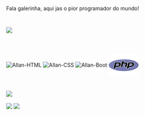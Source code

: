 #
Fala galerinha, aqui jas o pior programador do mundo!
#
<a href="https://github.com/anuraghazra/convoychat">
  <img align="center" height="160em" src="https://github-readme-stats.vercel.app/api/top-langs/?username=alexmaita&layout=compact&theme=tokyonight" />
</a>

#
<div style="display: inline_block"><br>
  <img align="center" alt="Allan-HTML" height="60" width="80" src="https://cdn.jsdelivr.net/gh/devicons/devicon/icons/html5/html5-original.svg">
  <img align="center" alt="Allan-CSS" height="60" width="80" src="https://cdn.jsdelivr.net/gh/devicons/devicon/icons/css3/css3-original.svg">
  <img align="center" alt="Allan-Boot" height="60" width="80" src="https://cdn.jsdelivr.net/gh/devicons/devicon/icons/bootstrap/bootstrap-original.svg" />
  <img align="center" alt="Allan-PHP" height="60" width="80" src="https://github.com/devicons/devicon/blob/v2.15.1/icons/php/php-original.svg" />
</div>

#


<div> 
  <a href="https://instagram.com/cs_allan" target="_blank"><img src="https://img.shields.io/badge/-Instagram-%23E4405F?style=for-the-badge&logo=instagram&logoColor=white" target="_blank"></a>

  <a href = "mailto:contato.allanlima123@gmail.com"><img src="https://img.shields.io/badge/-Gmail-%23333?style=for-the-badge&logo=gmail&logoColor=white" target="_blank"></a>
  <a href="https://www.linkedin.com/in/allanlima851" target="_blank"><img src="https://img.shields.io/badge/-LinkedIn-%230077B5?style=for-the-badge&logo=linkedin&logoColor=white" target="_blank"></a> 
  
</div>

#
